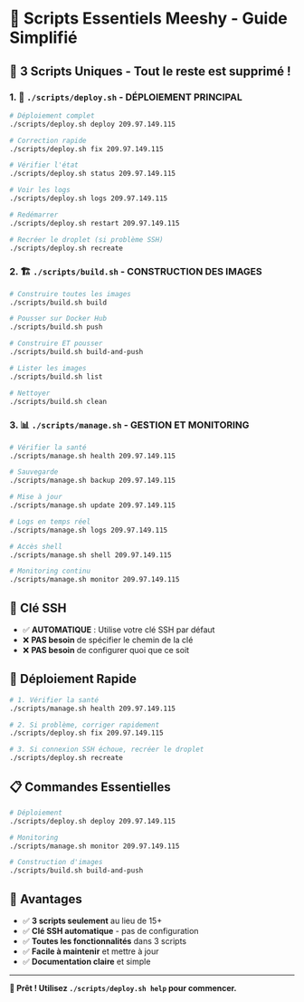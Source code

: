 # 🚀 Scripts Essentiels Meeshy - Guide Simplifié

## 🎯 **3 Scripts Uniques - Tout le reste est supprimé !**

### **1. 🚀 `./scripts/deploy.sh` - DÉPLOIEMENT PRINCIPAL**
```bash
# Déploiement complet
./scripts/deploy.sh deploy 209.97.149.115

# Correction rapide
./scripts/deploy.sh fix 209.97.149.115

# Vérifier l'état
./scripts/deploy.sh status 209.97.149.115

# Voir les logs
./scripts/deploy.sh logs 209.97.149.115

# Redémarrer
./scripts/deploy.sh restart 209.97.149.115

# Recréer le droplet (si problème SSH)
./scripts/deploy.sh recreate
```

### **2. 🏗️ `./scripts/build.sh` - CONSTRUCTION DES IMAGES**
```bash
# Construire toutes les images
./scripts/build.sh build

# Pousser sur Docker Hub
./scripts/build.sh push

# Construire ET pousser
./scripts/build.sh build-and-push

# Lister les images
./scripts/build.sh list

# Nettoyer
./scripts/build.sh clean
```

### **3. 📊 `./scripts/manage.sh` - GESTION ET MONITORING**
```bash
# Vérifier la santé
./scripts/manage.sh health 209.97.149.115

# Sauvegarde
./scripts/manage.sh backup 209.97.149.115

# Mise à jour
./scripts/manage.sh update 209.97.149.115

# Logs en temps réel
./scripts/manage.sh logs 209.97.149.115

# Accès shell
./scripts/manage.sh shell 209.97.149.115

# Monitoring continu
./scripts/manage.sh monitor 209.97.149.115
```

## 🔑 **Clé SSH**
- ✅ **AUTOMATIQUE** : Utilise votre clé SSH par défaut
- ❌ **PAS besoin** de spécifier le chemin de la clé
- ❌ **PAS besoin** de configurer quoi que ce soit

## 🚀 **Déploiement Rapide**
```bash
# 1. Vérifier la santé
./scripts/manage.sh health 209.97.149.115

# 2. Si problème, corriger rapidement
./scripts/deploy.sh fix 209.97.149.115

# 3. Si connexion SSH échoue, recréer le droplet
./scripts/deploy.sh recreate
```

## 📋 **Commandes Essentielles**
```bash
# Déploiement
./scripts/deploy.sh deploy 209.97.149.115

# Monitoring
./scripts/manage.sh monitor 209.97.149.115

# Construction d'images
./scripts/build.sh build-and-push
```

## 🎯 **Avantages**
- ✅ **3 scripts seulement** au lieu de 15+
- ✅ **Clé SSH automatique** - pas de configuration
- ✅ **Toutes les fonctionnalités** dans 3 scripts
- ✅ **Facile à maintenir** et mettre à jour
- ✅ **Documentation claire** et simple

---

**🚀 Prêt ! Utilisez `./scripts/deploy.sh help` pour commencer.**
